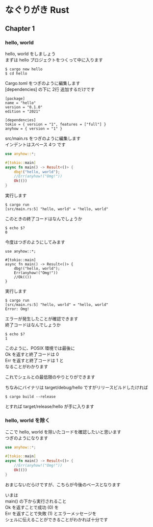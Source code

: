 # なぐりがき Rust

## Chapter 1

### hello, world

hello, world をしましょう  
まずは hello プロジェクトをつくって中に入ります  

```no_compile
$ cargo new hello
$ cd hello
```

Cargo.toml をつぎのように編集します  
[dependencies] の下に 2行 追加するだけです  

```no_compile
[package]
name = "hello"
version = "0.1.0"
edition = "2021"

[dependencies]
tokio = { version = "1", features = ["full"] }
anyhow = { version = "1" }
```

src/main.rs をつぎのように編集します  
インデントはスペース 4つ です  

```rust
use anyhow::*;

#[tokio::main]
async fn main() -> Result<()> {
    dbg!("hello, world");
    //Err(anyhow!("Omg!"))
    Ok(())
}
```

実行します  

```no_compile
$ cargo run
[src/main.rs:5] "hello, world" = "hello, world"
```

このときの終了コードはなんでしょうか  

```no_compile
$ echo $?
0
```

今度はつぎのようにしてみます  

```rust, should_panic
use anyhow::*;

#[tokio::main]
async fn main() -> Result<()> {
    dbg!("hello, world");
    Err(anyhow!("Omg!"))
    //Ok(())
}
```

実行します  

```no_compile
$ cargo run
[src/main.rs:5] "hello, world" = "hello, world"
Error: Omg!
```

エラーが発生したことが確認できます  
終了コードはなんでしょうか  

```no_compile
$ echo $?
1
```

このように、POSIX 環境では最後に  
Ok を返すと終了コードは 0  
Err を返すと終了コードは 1 と  
なることがわかります  

これでシェルとの最低限のやりとりができます  

ちなみにバイナリは target/debug/hello ですがリリースビルドしたければ

```no_compile
$ cargo build --release
```

とすれば target/release/hello が手に入ります

### hello, world を除く

ここで hello, world を除いたコードを確認したいと思います  
つぎのようになります  

```rust
use anyhow::*;

#[tokio::main]
async fn main() -> Result<()> {
    //Err(anyhow!("Omg!"))
    Ok(())
}
```

おまじないだらけですが、こちらが今後のベースとなります  

いまは  
main() の下から実行されること  
Ok を返すことで成功 (0) を  
Err を返すことで失敗 (1) とエラーメッセージを  
シェルに伝えることができることがわかれば十分です  
